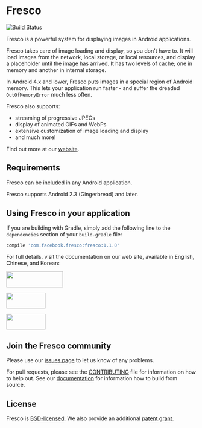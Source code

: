 # Fresco

[![Build Status](https://circleci.com/gh/facebook/fresco.svg?style=shield)](https://circleci.com/gh/facebook/fresco)

Fresco is a powerful system for displaying images in Android applications.

Fresco takes care of image loading and display, so you don't have to. It will load images from the network, local storage, or local resources, and display a placeholder until the image has arrived. It has two levels of cache; one in memory and another in internal storage.

In Android 4.x and lower, Fresco puts images in a special region of Android memory. This lets your application run faster - and suffer the dreaded `OutOfMemoryError` much less often.

Fresco also supports:

* streaming of progressive JPEGs
* display of animated GIFs and WebPs
* extensive customization of image loading and display
* and much more!

Find out more at our [website](http://frescolib.org/index.html).

## Requirements

Fresco can be included in any Android application.

Fresco supports Android 2.3 (Gingerbread) and later.

## Using Fresco in your application

If you are building with Gradle, simply add the following line to the `dependencies` section of your `build.gradle` file:

```groovy
compile 'com.facebook.fresco:fresco:1.1.0'
```

For full details, visit the documentation on our web site, available in English, Chinese, and Korean:

<a href="http://frescolib.org/docs/index.html"><img src="http://frescolib.org/static/GetStarted-en.png" width="150" height="42"/></a>

<a href="http://fresco-cn.org/docs/index.html"><img src="http://frescolib.org/static/GetStarted-zh.png" width="104" height="42"/></a>

<a href="http://fresco.recrack.com/docs/index.html"><img src="http://frescolib.org/static/GetStarted-ko.png" width="104" height="42"/></a>

## Join the Fresco community

Please use our [issues page](https://github.com/facebook/fresco/issues) to let us know of any problems.

For pull requests, please see the [CONTRIBUTING](https://github.com/facebook/fresco/blob/master/CONTRIBUTING.md) file for information on how to help out. See our [documentation](http://frescolib.org/docs/building-from-source.html) for information how to build from source.


## License
Fresco is [BSD-licensed](https://github.com/facebook/fresco/blob/master/LICENSE). We also provide an additional [patent grant](https://github.com/facebook/fresco/blob/master/PATENTS).

